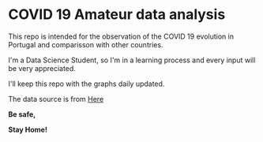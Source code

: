 # COVID 19 Amateur data analysis

This repo is intended for the observation of the COVID 19 evolution in Portugal and comparisson with other countries.

I'm a Data Science Student, so I'm in a learning process and every input will be very appreciated.

I'll keep this repo with the graphs daily updated.

The data source is from [Here](https://www.ecdc.europa.eu/en/publications-data/download-todays-data-geographic-distribution-covid-19-cases-worldwide)

__Be safe,__

__Stay Home!__